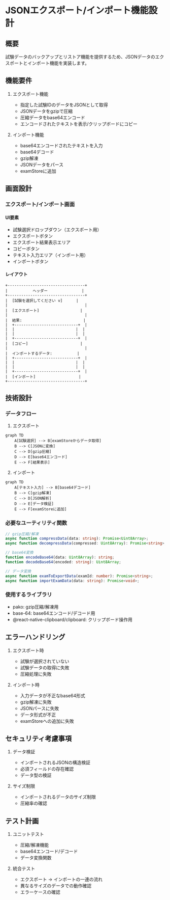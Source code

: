 # JSONエクスポート/インポート機能設計

## 概要

試験データのバックアップとリストア機能を提供するため、JSONデータのエクスポートとインポート機能を実装します。

## 機能要件

1. エクスポート機能
   - 指定した試験IDのデータをJSONとして取得
   - JSONデータをgzipで圧縮
   - 圧縮データをbase64エンコード
   - エンコードされたテキストを表示/クリップボードにコピー

2. インポート機能
   - base64エンコードされたテキストを入力
   - base64デコード
   - gzip解凍
   - JSONデータをパース
   - examStoreに追加

## 画面設計

### エクスポート/インポート画面

#### UI要素
- 試験選択ドロップダウン（エクスポート用）
- エクスポートボタン
- エクスポート結果表示エリア
- コピーボタン
- テキスト入力エリア（インポート用）
- インポートボタン

#### レイアウト
```
+----------------------------------+
|           ヘッダー               |
+----------------------------------+
|  [試験を選択してください v]      |
|                                  |
|  [エクスポート]                  |
|                                  |
|  結果:                           |
|  +----------------------------+  |
|  |                           |  |
|  |                           |  |
|  +----------------------------+  |
|  [コピー]                       |
|                                  |
|  インポートするデータ:           |
|  +----------------------------+  |
|  |                           |  |
|  |                           |  |
|  +----------------------------+  |
|  [インポート]                   |
+----------------------------------+
```

## 技術設計

### データフロー

1. エクスポート
```mermaid
graph TD
    A[試験選択] --> B[examStoreからデータ取得]
    B --> C[JSONに変換]
    C --> D[gzip圧縮]
    D --> E[base64エンコード]
    E --> F[結果表示]
```

2. インポート
```mermaid
graph TD
    A[テキスト入力] --> B[base64デコード]
    B --> C[gzip解凍]
    C --> D[JSON解析]
    D --> E[データ検証]
    E --> F[examStoreに追加]
```

### 必要なユーティリティ関数

```typescript
// gzip圧縮/解凍
async function compressData(data: string): Promise<Uint8Array>;
async function decompressData(compressed: Uint8Array): Promise<string>;

// base64変換
function encodeBase64(data: Uint8Array): string;
function decodeBase64(encoded: string): Uint8Array;

// データ変換
async function examToExportData(examId: number): Promise<string>;
async function importExamData(data: string): Promise<void>;
```

### 使用するライブラリ

- pako: gzip圧縮/解凍用
- base-64: base64エンコード/デコード用
- @react-native-clipboard/clipboard: クリップボード操作用

## エラーハンドリング

1. エクスポート時
   - 試験が選択されていない
   - 試験データの取得に失敗
   - 圧縮処理に失敗

2. インポート時
   - 入力データが不正なbase64形式
   - gzip解凍に失敗
   - JSONパースに失敗
   - データ形式が不正
   - examStoreへの追加に失敗

## セキュリティ考慮事項

1. データ検証
   - インポートされるJSONの構造検証
   - 必須フィールドの存在確認
   - データ型の検証

2. サイズ制限
   - インポートされるデータのサイズ制限
   - 圧縮率の確認

## テスト計画

1. ユニットテスト
   - 圧縮/解凍機能
   - base64エンコード/デコード
   - データ変換関数

2. 統合テスト
   - エクスポート → インポートの一連の流れ
   - 異なるサイズのデータでの動作確認
   - エラーケースの確認